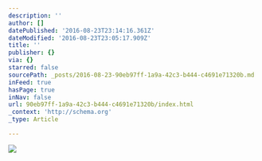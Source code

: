 ```yaml
---
description: ''
author: []
datePublished: '2016-08-23T23:14:16.361Z'
dateModified: '2016-08-23T23:05:17.909Z'
title: ''
publisher: {}
via: {}
starred: false
sourcePath: _posts/2016-08-23-90eb97ff-1a9a-42c3-b444-c4691e71320b.md
inFeed: true
hasPage: true
inNav: false
url: 90eb97ff-1a9a-42c3-b444-c4691e71320b/index.html
_context: 'http://schema.org'
_type: Article

---
```

![](https://the-grid-user-content.s3-us-west-2.amazonaws.com/9d664d59-f188-4143-9538-3a6bc800a637.jpg)